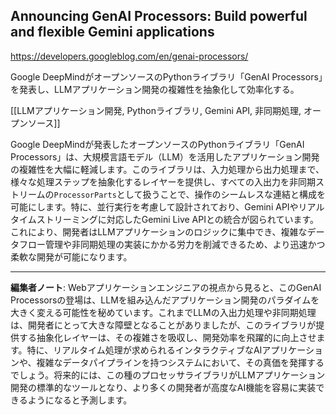 ## Announcing GenAI Processors: Build powerful and flexible Gemini applications

https://developers.googleblog.com/en/genai-processors/

Google DeepMindがオープンソースのPythonライブラリ「GenAI Processors」を発表し、LLMアプリケーション開発の複雑性を抽象化して効率化する。

[[LLMアプリケーション開発, Pythonライブラリ, Gemini API, 非同期処理, オープンソース]]

Google DeepMindが発表したオープンソースのPythonライブラリ「GenAI Processors」は、大規模言語モデル（LLM）を活用したアプリケーション開発の複雑性を大幅に軽減します。このライブラリは、入力処理から出力処理まで、様々な処理ステップを抽象化するレイヤーを提供し、すべての入出力を非同期ストリームの`ProcessorParts`として扱うことで、操作のシームレスな連結と構成を可能にします。特に、並行実行を考慮して設計されており、Gemini APIやリアルタイムストリーミングに対応したGemini Live APIとの統合が図られています。これにより、開発者はLLMアプリケーションのロジックに集中でき、複雑なデータフロー管理や非同期処理の実装にかかる労力を削減できるため、より迅速かつ柔軟な開発が可能になります。

---

**編集者ノート**: Webアプリケーションエンジニアの視点から見ると、このGenAI Processorsの登場は、LLMを組み込んだアプリケーション開発のパラダイムを大きく変える可能性を秘めています。これまでLLMの入出力処理や非同期処理は、開発者にとって大きな障壁となることがありましたが、このライブラリが提供する抽象化レイヤーは、その複雑さを吸収し、開発効率を飛躍的に向上させます。特に、リアルタイム処理が求められるインタラクティブなAIアプリケーションや、複雑なデータパイプラインを持つシステムにおいて、その真価を発揮するでしょう。将来的には、この種のプロセッサライブラリがLLMアプリケーション開発の標準的なツールとなり、より多くの開発者が高度なAI機能を容易に実装できるようになると予測します。
```

